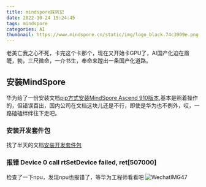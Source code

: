 ```yaml
---
title: mindspore踩坑记
date: 2022-10-24 15:24:45
tags: mindspore
categories: AI
thumbnail: https://www.mindspore.cn/static/img/logo_black.74c3909e.png
---
```

老美亡我之心不死，卡完这个卡那个，现在又开始卡GPU了，AI国产化迫在眉睫，勃，三尺微命，一介书生，奉命来蹚出一条国产化道路。
## 安装MindSpore
华为给了一份安装文档[pip方式安装MindSpore Ascend 910版本](https://gitee.com/mindspore/docs/blob/r1.9/install/mindspore_ascend_install_pip.md),基本是照着操作的，但错误百出，国内公司在文档这块儿还是不行，即使是华为也不例外，哎，一路磕磕绊绊往下走吧。
### 安装开发套件包
找了半天的文档[安装开发套件包](https://www.hiascend.com/document/detail/zh/canncommercial/51RC2/envdeployment/instg/instg_000064.html)
### 报错 Device 0 call rtSetDevice failed, ret[507000]
检查了一下npu，发现npu也报错了，等华为工程师看看吧
![WechatIMG47](https://tvax3.sinaimg.cn/large/9f8a45fbgy1h7gh0m5dzsj20ji02y3yz.jpg)